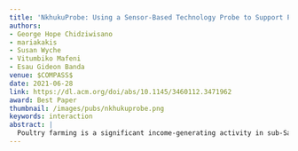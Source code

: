 ```yaml
---
title: 'NkhukuProbe: Using a Sensor-Based Technology Probe to Support Poultry Farming Activities in Malawi'
authors: 
- George Hope Chidziwisano
- mariakakis
- Susan Wyche
- Vitumbiko Mafeni
- Esau Gideon Banda
venue: $COMPASS$
date: 2021-06-28
link: https://dl.acm.org/doi/abs/10.1145/3460112.3471962
award: Best Paper
thumbnail: /images/pubs/nkhukuprobe.png
keywords: interaction
abstract: |
  Poultry farming is a significant income-generating activity in sub-Saharan African (SSA) households. Poultry farmers frequently have to overcome extreme environmental conditions to maintain their chickens’ wellbeing. Prior research has proposed automating poultry farming activities to control environmental conditions (e.g., temperature and humidity). However, these interventions have never been implemented, in this context, to understand how they would work and participants’ perceptions. Further, chicken coops in SSA have different configurations that would make technology automation difficult. To explore how technology can be used to address this problem, we worked with local collaborators to design and deploy “NkhukuProbe”—a low-cost sensor-based technology that poultry farmers can interact with via USSD (Unstructured Supplementary Service Data) to monitor and adjust chicken coop conditions. First, we conducted a review of related work on poultry farming in SSA and a pilot study with poultry farming experts. Findings from this work guided the design of NkhukuProbe. Then, we deployed NkhukuProbe in 15 Malawian households for one month. The goals of our deployment were to understand participants’ experiences using NkhukuProbe and to learn about other ways of using sensors in this context. To achieve these goals, we used interview, diary, observation and data logging to collect data throughout the deployment. Our findings suggest that a technology probe's approach unveiled different opportunities for using sensors to support poultry farming in SSA. Further, NkhukuProbe motivated participants to think of other ways of using sensors. We present design implications based on these findings and offer new perspectives on the role of technology in supporting poultry farming activities.
---
```

